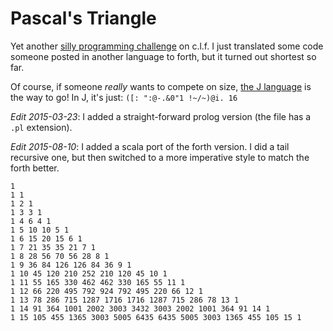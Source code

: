 # Pascal's Triangle

Yet another [silly programming challenge][1] on c.l.f. 
I just translated some code someone posted in
another language to forth, but it turned out shortest 
so far.

Of course, if someone _really_ wants to compete
on size, [the J language][2] is the way to go!
In J, it's just: `([: ":@-.&0"1 !~/~)@i. 16` 

_Edit 2015-03-23_: I added a straight-forward prolog
version (the file has a `.pl` extension).

_Edit 2015-08-10_: I added a scala port of the forth
version. I did a tail recursive one, but then switched
to a more imperative style to match the forth better.

```
1
1 1
1 2 1
1 3 3 1
1 4 6 4 1
1 5 10 10 5 1
1 6 15 20 15 6 1
1 7 21 35 35 21 7 1
1 8 28 56 70 56 28 8 1
1 9 36 84 126 126 84 36 9 1
1 10 45 120 210 252 210 120 45 10 1
1 11 55 165 330 462 462 330 165 55 11 1
1 12 66 220 495 792 924 792 495 220 66 12 1
1 13 78 286 715 1287 1716 1716 1287 715 286 78 13 1
1 14 91 364 1001 2002 3003 3432 3003 2002 1001 364 91 14 1
1 15 105 455 1365 3003 5005 6435 6435 5005 3003 1365 455 105 15 1
```

[1]: https://groups.google.com/d/topic/comp.lang.forth/3TTncBdnHjk/discussion
[2]: http://jsoftware.com/
